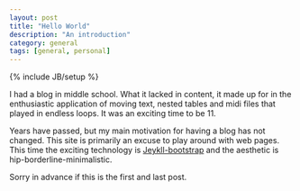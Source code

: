```yaml
---
layout: post
title: "Hello World"
description: "An introduction"
category: general
tags: [general, personal]
---
```

{% include JB/setup %}

I had a blog in middle school. What it lacked in content, it made up for in the enthusiastic application of moving text, nested tables and midi files that played in endless loops. It was an exciting time to be 11.

Years have passed, but my main motivation for having a blog has not changed. This site is primarily an excuse to play around with web pages. This time the exciting technology is [Jeykll-bootstrap](http://jekyllbootstrap.com/usage/jekyll-quick-start.html) and the aesthetic is hip-borderline-minimalistic.

Sorry in advance if this is the first and last post.

<!-- Pendant l'ecole secondaire, j'avais un blog. Ce qui lui est manqué dans le contenu, il compensé par l'application passionnée de la texte mobile, les listes imbriquées et les midis qui a joué dans les boucles infinies. Ce était une période excitante pour être 11. -->

